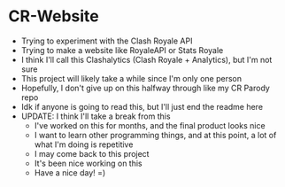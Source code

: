 # CR-Website
- Trying to experiment with the Clash Royale API
- Trying to make a website like RoyaleAPI or Stats Royale
- I think I'll call this Clashalytics (Clash Royale + Analytics), but I'm not sure
- This project will likely take a while since I'm only one person
- Hopefully, I don't give up on this halfway through like my CR Parody repo
- Idk if anyone is going to read this, but I'll just end the readme here
- UPDATE: I think I'll take a break from this
  - I've worked on this for months, and the final product looks nice
  - I want to learn other programming things, and at this point, a lot of what I'm doing is repetitive
  - I may come back to this project
  - It's been nice working on this
  - Have a nice day! =)

